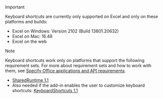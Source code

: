> [!IMPORTANT]
> Keyboard shortcuts are currently only supported on Excel and only on these platforms and builds:
>
>- Excel on Windows: Version 2102 (Build 13801.20632)
>- Excel on Mac: 16.48
>- Excel on the web

> [!NOTE]
> Keyboard shortcuts work only on platforms that support the following requirement sets. For more about requirement sets and how to work with them, see [Specify Office applications and API requirements](../develop/specify-office-hosts-and-api-requirements.md).
>
> - [SharedRuntime 1.1](/javascript/api/requirement-sets/shared-runtime-requirement-sets.md)
> - Also needed if the add-in enables the user to customize keyboard shortcuts: [KeyboardShortcuts 1.1](/javascript/api/requirement-sets/keyboard-shortcuts-requirement-sets.md)